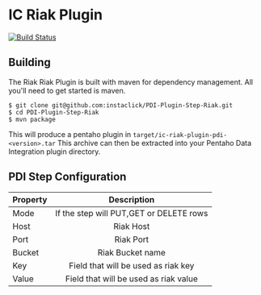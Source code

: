 IC Riak Plugin
==============

[![Build Status](https://travis-ci.org/instaclick/PDI-Plugin-Step-Riak.svg?branch=master)](https://travis-ci.org/instaclick/PDI-Plugin-Step-Riak)

Building
--------
The Riak Riak Plugin is built with maven for dependency management.
All you'll need to get started is maven.

    $ git clone git@github.com:instaclick/PDI-Plugin-Step-Riak.git
    $ cd PDI-Plugin-Step-Riak
    $ mvn package


This will produce a pentaho plugin in ``target/ic-riak-plugin-pdi-<version>.tar``
This archive can then be extracted into your Pentaho Data Integration plugin directory.


PDI Step Configuration
-----------------------

| Property              | Description                                                                   |
| ----------------------|:-----------------------------------------------------------------------------:|
| Mode                  | If the step will PUT,GET or DELETE rows                                       |
| Host                  | Riak Host                                                                     |
| Port                  | Riak Port                                                                     |
| Bucket                | Riak Bucket name                                                              |
| Key                   | Field that will be used as riak key                                           |
| Value                 | Field that will be used as riak value                                         |
